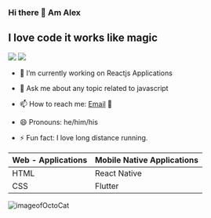 ### Hi there 👋 Am Alex

## I love code it works like magic
![](https://avatars3.githubusercontent.com/u/31112269?v=4&s=200)
![](https://octodex.github.com/images/Fintechtocat.png?v=4&s=200)

- 🔭 I’m currently working on Reactjs Applications

- 💬 Ask me about any topic related to javascript 
- 📫 How to reach me: [Email](mailto:alexmuriukimaina254@gmail.com) 📧
- 😄 Pronouns: he/him/his
- ⚡ Fun fact: I love long distance running.


Web - Applications | Mobile Native Applications
------------ | -------------
HTML | React Native
CSS | Flutter


![imageofOctoCat](https://octodex.github.com/images/mona-the-rivetertocat.png)
